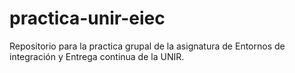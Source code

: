# practica-unir-eiec
Repositorio para la practica grupal de la asignatura de Entornos de integración y Entrega continua de la UNIR.
